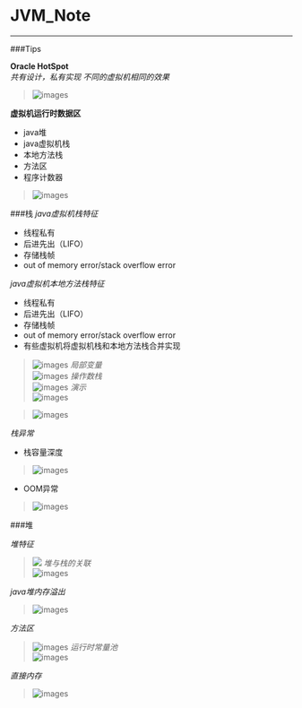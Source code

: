 # JVM_Note
---
###Tips

**Oracle HotSpot**  
*共有设计，私有实现 不同的虚拟机相同的效果*  

>![images](/screenshot/68.png)

**虚拟机运行时数据区** 

- java堆
- java虚拟机栈
- 本地方法栈
- 方法区
- 程序计数器  

>![images ](/screenshot/1.png)

###栈
*java虚拟机栈特征*  

- 线程私有
- 后进先出（LIFO）
- 存储栈帧
- out of memory error/stack overflow error

*java虚拟机本地方法栈特征*  

- 线程私有
- 后进先出（LIFO）
- 存储栈帧
- out of memory error/stack overflow error
- 有些虚拟机将虚拟机栈和本地方法栈合并实现

>![images](/screenshot/2.png)
*局部变量*  
>![images](/screenshot/3.png)
*操作数栈*  
>![images](/screenshot/69.png)
*演示*  
>![images](/screenshot/g1.gif)

>![images](/screenshot/70.png)

*栈异常*  

- 栈容量深度

>![images](/screenshot/71.png)

- OOM异常

>![images](/screenshot/72.png)

###堆

*堆特征*  
>![](/screenshot/74.png)
*堆与栈的关联*    
>![images](/screenshot/76.png)

*java堆内存溢出*  
>![images](/screenshot/77.png)

*方法区*  
>![images](/screenshot/78.png)
*运行时常量池*  
>![images](/screenshot/79.png)

*直接内存*    
>![images](/screenshot/80.png)
